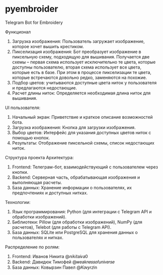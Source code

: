 ﻿# pyembroider
Telegram Bot for Embroidery

Функционал
 1. Загрузка изображения: Пользователь загружает изображение, которое хочет вышить крестиком.
 2. Пикселизация изображения: Бот преобразует изображение в пиксельную схему, подходящую для вышивания. Получается две схемы – первая схема использует исключительно те цвета, которые доступны пользователю, вторая схема использует все цвета, которые есть в базе. При этом в процессе пикселизации те цвета, которые встречаются довольно редко, заменяются на похожие. 
 3. Подбор цветов: учитываются доступные цвета ниток у пользователя и предлагаются недостающие.
 4. Расчет длины ниток: Определяется необходимая длина ниток для вышивания.

 UI пользователя:
 1. Начальный экран: Приветствие и краткое описание возможностей бота.
 2. Загрузка изображения: Кнопка для загрузки изображения.
 3. Выбор цветов: Интерфейс для указания доступных цветов ниток с помощью кнопок. 
 4. Результаты: Отображение пиксельной схемы, список недостающих ниток.

 Структура проекта
 Архитектура:
1. Frontend: Телеграм-бот, взаимодействующий с пользователем через кнопки.
2. Backend: Серверная часть, обрабатывающая изображения и выполняющая расчеты.
3. База данных: Хранение информации о пользователях, их предпочтениях и доступных нитках.

 Технологии:
1. Язык программирования: Python (для интеграции с Telegram API и обработки изображений).
2. Библиотеки: Pillow (для обработки изображений), NumPy (для расчетов), Telebot (для работы с Telegram API).
3. База данных: SQLite или PostgreSQL для хранения данных о пользователях и нитках.

 Распределение по ролям:
1. Frontend: Иванов Никита @𝑛𝑖𝑘𝑖𝑡𝑎𝑖𝑣𝑎0
2. Backend: Давидюк Тимофей @𝑤𝑒𝑎𝑘𝑛𝑒𝑠𝑠𝑜𝑓𝑢𝑛𝑖𝑣𝑒𝑟𝑠𝑒
3. База данных: Ковырзин Павел @𝐾𝑜𝑣𝑦𝑟𝑧in

